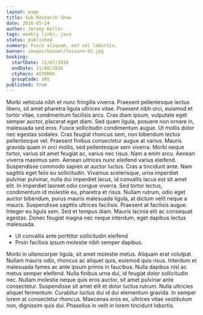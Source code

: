 ```yaml
---
layout: page
title: Sub Research Show
date: 2016-05-24
author: Jeremy Keller
tags: weekly links, java
status: published
summary: Fusce aliquam, est vel lobortis.
banner: images/banner/leisure-02.jpg
booking:
  startDate: 11/07/2016
  endDate: 11/08/2016
  ctyhocn: ASTORHX
  groupCode: SRS
published: true
---
```

Morbi vehicula nibh et nunc fringilla viverra. Praesent pellentesque lectus libero, sit amet pharetra ligula ultrices vitae. Praesent nibh orci, euismod et tortor vitae, condimentum facilisis arcu. Cras diam ipsum, vulputate eget semper auctor, placerat eget diam. Sed quam ligula, posuere non ornare in, malesuada sed eros. Fusce sollicitudin condimentum augue. Ut mollis dolor nec egestas sodales. Cras feugiat rhoncus sem, non bibendum lectus pellentesque vel. Praesent finibus consectetur augue at varius. Mauris gravida quam in orci mollis, sed pellentesque sem viverra. Morbi neque tortor, varius sit amet feugiat ac, varius nec risus. Nam a enim arcu. Aenean viverra maximus sem. Aenean ultrices nunc eleifend varius eleifend. Suspendisse commodo sapien at auctor luctus.
Cras a tincidunt ante. Nam sagittis eget felis eu sollicitudin. Vivamus scelerisque, urna imperdiet pulvinar pulvinar, nulla dui imperdiet lacus, id convallis lacus est sit amet elit. In imperdiet laoreet odio congue viverra. Sed tortor lectus, condimentum id molestie eu, pharetra et risus. Nullam rutrum, odio eget auctor bibendum, purus mauris malesuada ligula, at dictum velit neque a mauris. Suspendisse sagittis ultrices facilisis. Praesent at facilisis augue. Integer eu ligula sem. Sed et tempus diam. Mauris lacinia elit ac consequat egestas. Donec feugiat magna nec neque interdum, eget dapibus lectus malesuada.

* Ut convallis ante porttitor sollicitudin eleifend
* Proin facilisis ipsum molestie nibh semper dapibus.

Morbi in ullamcorper ligula, sit amet molestie metus. Aliquam erat volutpat. Nullam mauris odio, rhoncus ac aliquet quis, euismod quis risus. Interdum et malesuada fames ac ante ipsum primis in faucibus. Nulla dapibus nisl ac metus semper eleifend. Nulla finibus urna dui, id feugiat dolor sollicitudin nec. Nullam molestie neque quis eros auctor, sit amet pulvinar ante consectetur. Suspendisse sit amet elit et dolor luctus rutrum. Nulla ultricies aliquet fermentum. Curabitur luctus dui id dui elementum gravida. In semper lorem at consectetur rhoncus. Maecenas eros ex, ultrices vitae vestibulum non, dignissim quis dui. Phasellus in velit in lorem tincidunt lobortis.
